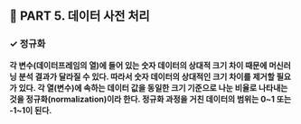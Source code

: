 <h2>📌 PART 5. 데이터 사전 처리</h2>
<h3>✓ 정규화</h3>

**각 변수(데이터프레임의 열)에 들어 있는 숫자 데이터의 상대적 크기 차이 때문에 머신러닝 분석 결과가 달라질 수 있다. 따라서 숫자 데이터의 상대적인 크기 차이를 제거할 필요가 있다. 각 열(변수)에 속하는 데이터 값을 동일한 크기 기준으로 나눈 비율로 나타내는 것을 정규화(normalization)이라 한다. 정규화 과정을 거친 데이터의 범위는 0~1 또는 -1~1이 된다.** 
